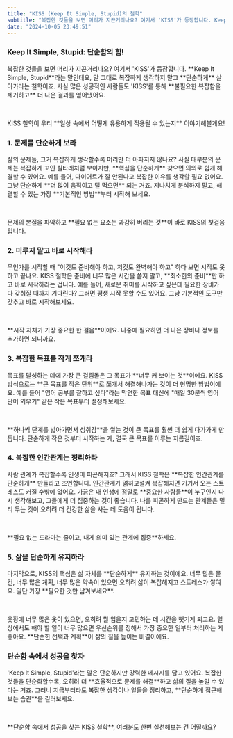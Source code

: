 ```yaml
---
title: "KISS (Keep It Simple, Stupid)의 철학"
subtitle: "복잡한 것들을 보면 머리가 지끈거리나요? 여기서 'KISS'가 등장합니다. Keep It Simple, Stupid 라는 말인데요, 말 그대로 복잡하게 생각하지 말고 단순하게 살아가라는 철학이죠. 사실 많은 성공적인 사람들도 'KISS'를 통해 불필요한 복잡함을 제거하고 더 나은 결과를 얻어냈어요. KISS 철학이 우리 일상 속에서 어떻게 유용하게 적용될 수 있는지 알아볼게요."
date: "2024-10-05 23:49:51"
---
```

### Keep It Simple, Stupid: 단순함의 힘!

<p>복잡한 것들을 보면 머리가 지끈거리나요? 여기서 'KISS'가 등장합니다. **Keep It Simple, Stupid**라는 말인데요, 말 그대로 복잡하게 생각하지 말고 **단순하게** 살아가라는 철학이죠. 사실 많은 성공적인 사람들도 'KISS'를 통해 **불필요한 복잡함을 제거하고** 더 나은 결과를 얻어냈어요.</p>
<br />
<p>KISS 철학이 우리 **일상 속에서 어떻게 유용하게 적용될 수 있는지** 이야기해볼게요!</p>


### 1. 문제를 단순하게 보라

<p>삶의 문제들, 그거 복잡하게 생각할수록 머리만 더 아파지지 않나요? 사실 대부분의 문제는 복잡하게 꼬인 실타래처럼 보이지만, **핵심을 단순하게** 찾으면 의외로 쉽게 해결할 수 있어요. 예를 들어, 다이어트가 잘 안된다고 복잡한 이유를 생각할 필요 없어요. 그냥 단순하게 **더 많이 움직이고 덜 먹으면** 되는 거죠. 지나치게 분석하지 말고, 해결할 수 있는 가장 **기본적인 방법**부터 시작해 보세요.</p>
<br />
<p>
문제의 본질을 파악하고 **필요 없는 요소는 과감히 버리는 것**이 바로 KISS의 첫걸음입니다.</p>


### 2. 미루지 말고 바로 시작해라

<p>무언가를 시작할 때 "이것도 준비해야 하고, 저것도 완벽해야 하고" 하다 보면 시작도 못하고 끝나요. KISS 철학은 준비에 너무 많은 시간을 쏟지 말고, **최소한의 준비**만 하고 바로 시작하라는 겁니다. 예를 들어, 새로운 취미를 시작하고 싶은데 필요한 장비가 다 갖춰질 때까지 기다린다? 그러면 평생 시작 못할 수도 있어요. 그냥 기본적인 도구만 갖추고 바로 시작해보세요.
</p> 
<br />
<p>**시작 자체가 가장 중요한 한 걸음**이에요. 나중에 필요하면 더 나은 장비나 정보를 추가하면 되니까요.</p>

### 3. 복잡한 목표를 작게 쪼개라

<p>목표를 달성하는 데에 가장 큰 걸림돌은 그 목표가 **너무 커 보이는 것**이에요. KISS 방식으로는 **큰 목표를 작은 단위**로 쪼개서 해결해나가는 것이 더 현명한 방법이에요. 예를 들어 "영어 공부를 잘하고 싶다"라는 막연한 목표 대신에 "매일 30분씩 영어 단어 외우기" 같은 작은 목표부터 설정해보세요.
</p>
<br /> 
<p>**하나씩 단계를 밟아가면서 성취감**을 쌓는 것이 큰 목표를 훨씬 더 쉽게 다가가게 만듭니다. 단순하게 작은 것부터 시작하는 게, 결국 큰 목표를 이루는 지름길이죠.</p>

### 4. 복잡한 인간관계는 정리하라

<p>사람 관계가 복잡할수록 인생이 피곤해지죠? 그래서 KISS 철학은 **복잡한 인간관계를 단순하게** 만들라고 조언합니다. 인간관계가 얽히고설켜 복잡해지면 거기서 오는 스트레스도 커질 수밖에 없어요. 가끔은 내 인생에 정말로 **중요한 사람들**이 누구인지 다시 생각해보고, 그들에게 더 집중하는 것이 좋습니다. 나를 피곤하게 만드는 관계들은 멀리 두는 것이 오히려 더 건강한 삶을 사는 데 도움이 됩니다.
</p>
<br />
<p> **필요 없는 드라마는 줄이고, 내게 의미 있는 관계에 집중**하세요.</p>


### 5. 삶을 단순하게 유지하라

<p>마지막으로, KISS의 핵심은 삶 자체를 **단순하게** 유지하는 것이에요. 너무 많은 물건, 너무 많은 계획, 너무 많은 약속이 있으면 오히려 삶이 복잡해지고 스트레스가 쌓여요. 일단 가장 **필요한 것만 남겨보세요**.
</p>
<br />
<p> 옷장에 너무 많은 옷이 있으면, 오히려 뭘 입을지 고민하는 데 시간을 뺏기게 되고요. 일상에서도 해야 할 일이 너무 많으면 우선순위를 정해서 가장 중요한 일부터 처리하는 게 좋아요. **단순한 선택과 계획**이 삶의 질을 높이는 비결이에요.
</p>


### 단순함 속에서 성공을 찾자

<p>'Keep It Simple, Stupid'라는 말은 단순하지만 강력한 메시지를 담고 있어요. 복잡한 것들을 단순화할수록, 오히려 더 **효율적으로 문제를 해결**하고 삶의 질을 높일 수 있다는 거죠. 그러니 지금부터라도 복잡한 생각이나 일들을 정리하고, **단순하게 접근해보는 습관**을 길러보세요.
</p>
<br />
<p> **단순함 속에서 성공을 찾는 KISS 철학**, 여러분도 한번 실천해보는 건 어떨까요?</p>